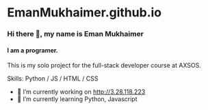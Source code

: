 # EmanMukhaimer.github.io

### Hi there 👋, my name is Eman Mukhaimer
#### I am a programer.
This is my solo project for the full-stack developer course at AXSOS.

Skills: Python / JS / HTML / CSS

- 🔭 I’m currently working on http://3.28.118.223 
- 🌱 I’m currently learning Python, Javascript 
